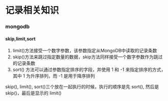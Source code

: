 # 记录相关知识

### mongodb

#### skip,limit,sort

1. limit()方法接受一个数字参数，该参数指定从MongoDB中读取的记录条数
2. skip()方法来跳过指定数量的数据，skip方法同样接受一个数字参数作为跳过的记录条数
3. sort() 方法可以通过参数指定排序的字段，并使用 1 和 -1 来指定排序的方式，其中 1 为升序排列，而 -1 是用于降序排列

skip(), limit(), sort()三个放在一起执行的时候，执行的顺序是先 sort(), 然后是 skip()，最后是显示的 limit()
